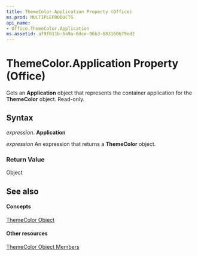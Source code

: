```yaml
---
title: ThemeColor.Application Property (Office)
ms.prod: MULTIPLEPRODUCTS
api_name:
- Office.ThemeColor.Application
ms.assetid: af9f011b-6a9a-8dce-96b3-683160679ed2
---
```



# ThemeColor.Application Property (Office)

Gets an  **Application** object that represents the container application for the **ThemeColor** object. Read-only.


## Syntax

 _expression_. **Application**

 _expression_ An expression that returns a **ThemeColor** object.


### Return Value

Object


## See also


#### Concepts


[ThemeColor Object](themecolor-object-office.md)
#### Other resources


[ThemeColor Object Members](themecolor-members-office.md)

